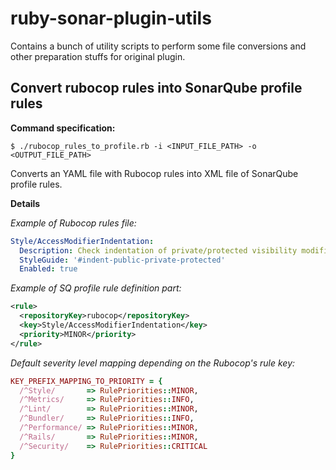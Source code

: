 # ruby-sonar-plugin-utils

Contains a bunch of utility scripts to perform some file conversions and other preparation stuffs
for original plugin.

## Convert rubocop rules into SonarQube profile rules

__Command specification:__

```shell
$ ./rubocop_rules_to_profile.rb -i <INPUT_FILE_PATH> -o <OUTPUT_FILE_PATH>
```

Converts an YAML file with Rubocop rules into XML file of SonarQube profile rules.

__Details__

_Example of Rubocop rules file:_

```yaml
Style/AccessModifierIndentation:
  Description: Check indentation of private/protected visibility modifiers.
  StyleGuide: '#indent-public-private-protected'
  Enabled: true
```

_Example of SQ profile rule definition part:_

```xml
<rule>
  <repositoryKey>rubocop</repositoryKey>
  <key>Style/AccessModifierIndentation</key>
  <priority>MINOR</priority>   
</rule>
```

_Default severity level mapping depending on the Rubocop's rule key:_

```ruby
KEY_PREFIX_MAPPING_TO_PRIORITY = {
  /^Style/       => RulePriorities::MINOR,
  /^Metrics/     => RulePriorities::INFO,
  /^Lint/        => RulePriorities::MINOR,
  /^Bundler/     => RulePriorities::INFO,
  /^Performance/ => RulePriorities::MINOR,
  /^Rails/       => RulePriorities::MINOR,
  /^Security/    => RulePriorities::CRITICAL
}
```
